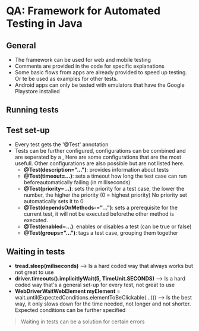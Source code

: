 # QA: Framework for Automated Testing in Java

## General
- The framework can be used for web and mobile testing
- Comments are provided in the code for specific explanations
- Some basic flows from apps are already provided to speed up testing. Or te be used as examples for other tests.
- Android apps can only be tested with emulators that have the Google Playstore installed

## Running tests

## Test set-up
- Every test gets the '@Test' annotation
- Tests can be further configured, configurations can be combined and are seperated by a , Here are some configurations that are the most usefull. Other configurations are also possible but are not listed here.
   -  **@Test(description="...")**: provides information about tests
   -  **@Test(timeout=...)**: sets a timeout how long the test case can run beforeautomatically failing (in milliseconds)
   -  **@Test(priority=...)**: sets the priority for a test case, the lower the number, the higher the priority (0 = highest priority) No priority set automatically sets it to 0
   -  **@Test(dependsOnMethods-="...")**: sets a prerequisite for the current test, it will not be executed beforethe other method is executed.
   -  **@Test(enabled=...)**: enables or disables a test (can be true or false)
   -  **@Test(groups="...")**: tags a test case, grouping them together

## Waiting in tests
- **tread.sleep(miliseconds)** --> Is a hard coded way that always works but not great to use
- **driver.timeouts().implicitlyWait(5, TimeUnit.SECONDS)** --> Is a hard coded way that's a general set-up for every test, not great to use
- **WebDriverWaitWebElement myElement** = wait.until(ExpectedConditions.elementToBeClickable(...))) --> Is the best way, it only slows down for the time needed, not longer and not shorter. Expected conditions can be further specified

> Waiting in tests can be a solution for certain errors

